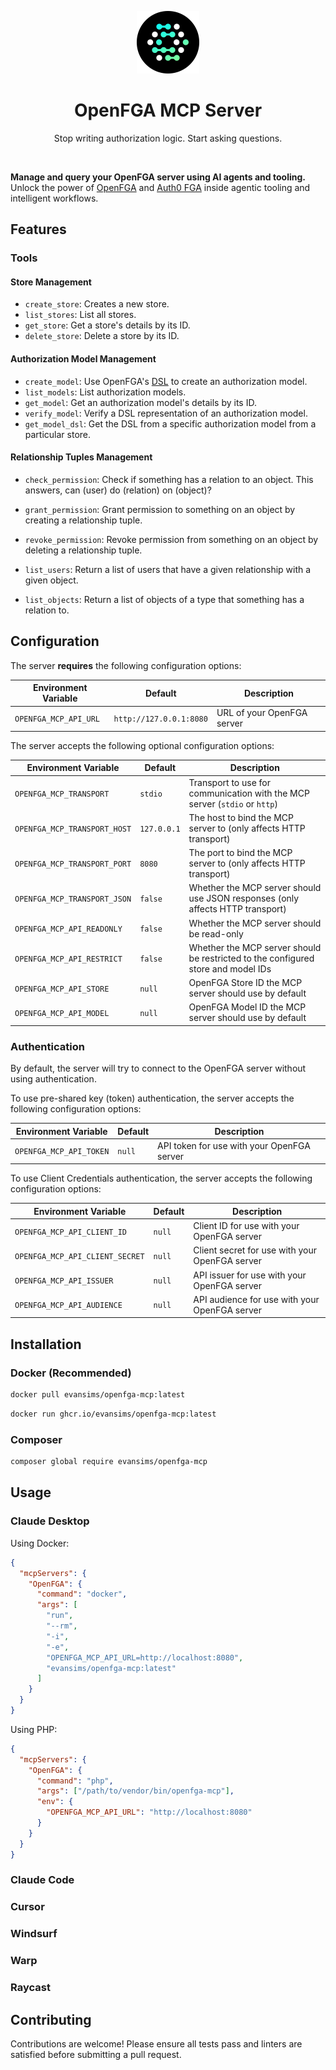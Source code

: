 <div align="center">
  <p><a href="https://openfga.dev"><img src=".github/openfga.png" width="100" /></a></p>

  <h1>OpenFGA MCP Server</h1>

  <p>Stop writing authorization logic. Start asking questions.</p>
</div>

<p><br /></p>

**Manage and query your OpenFGA server using AI agents and tooling.** Unlock the power of [OpenFGA](https://openfga.dev/) and [Auth0 FGA](https://auth0.com/fine-grained-authorization) inside agentic tooling and intelligent workflows.

## Features

### Tools

#### Store Management

- `create_store`: Creates a new store.
- `list_stores`: List all stores.
- `get_store`: Get a store's details by its ID.
- `delete_store`: Delete a store by its ID.

#### Authorization Model Management

- `create_model`: Use OpenFGA's [DSL](https://openfga.dev/docs/configuration-language) to create an authorization model.
- `list_models`: List authorization models.
- `get_model`: Get an authorization model's details by its ID.
- `verify_model`: Verify a DSL representation of an authorization model.
- `get_model_dsl`: Get the DSL from a specific authorization model from a particular store.

#### Relationship Tuples Management

- `check_permission`: Check if something has a relation to an object. This answers, can (user) do (relation) on (object)?
- `grant_permission`: Grant permission to something on an object by creating a relationship tuple.
- `revoke_permission`: Revoke permission from something on an object by deleting a relationship tuple.

- `list_users`: Return a list of users that have a given relationship with a given object.
- `list_objects`: Return a list of objects of a type that something has a relation to.

## Configuration

The server **requires** the following configuration options:

| Environment Variable  | Default                 | Description                |
| --------------------- | ----------------------- | -------------------------- |
| `OPENFGA_MCP_API_URL` | `http://127.0.0.1:8080` | URL of your OpenFGA server |

The server accepts the following optional configuration options:

| Environment Variable         | Default     | Description                                                                       |
| ---------------------------- | ----------- | --------------------------------------------------------------------------------- |
| `OPENFGA_MCP_TRANSPORT`      | `stdio`     | Transport to use for communication with the MCP server (`stdio` or `http`)        |
| `OPENFGA_MCP_TRANSPORT_HOST` | `127.0.0.1` | The host to bind the MCP server to (only affects HTTP transport)                  |
| `OPENFGA_MCP_TRANSPORT_PORT` | `8080`      | The port to bind the MCP server to (only affects HTTP transport)                  |
| `OPENFGA_MCP_TRANSPORT_JSON` | `false`     | Whether the MCP server should use JSON responses (only affects HTTP transport)    |
| `OPENFGA_MCP_API_READONLY`   | `false`     | Whether the MCP server should be read-only                                        |
| `OPENFGA_MCP_API_RESTRICT`   | `false`     | Whether the MCP server should be restricted to the configured store and model IDs |
| `OPENFGA_MCP_API_STORE`      | `null`      | OpenFGA Store ID the MCP server should use by default                             |
| `OPENFGA_MCP_API_MODEL`      | `null`      | OpenFGA Model ID the MCP server should use by default                             |

### Authentication

By default, the server will try to connect to the OpenFGA server without using authentication.

To use pre-shared key (token) authentication, the server accepts the following configuration options:

| Environment Variable    | Default | Description                                |
| ----------------------- | ------- | ------------------------------------------ |
| `OPENFGA_MCP_API_TOKEN` | `null`  | API token for use with your OpenFGA server |

To use Client Credentials authentication, the server accepts the following configuration options:

| Environment Variable            | Default | Description                                    |
| ------------------------------- | ------- | ---------------------------------------------- |
| `OPENFGA_MCP_API_CLIENT_ID`     | `null`  | Client ID for use with your OpenFGA server     |
| `OPENFGA_MCP_API_CLIENT_SECRET` | `null`  | Client secret for use with your OpenFGA server |
| `OPENFGA_MCP_API_ISSUER`        | `null`  | API issuer for use with your OpenFGA server    |
| `OPENFGA_MCP_API_AUDIENCE`      | `null`  | API audience for use with your OpenFGA server  |

## Installation

### Docker (Recommended)

```bash
docker pull evansims/openfga-mcp:latest
```

```bash
docker run ghcr.io/evansims/openfga-mcp:latest
```

### Composer

```bash
composer global require evansims/openfga-mcp
```

## Usage

### Claude Desktop

Using Docker:

```json
{
  "mcpServers": {
    "OpenFGA": {
      "command": "docker",
      "args": [
        "run",
        "--rm",
        "-i",
        "-e",
        "OPENFGA_MCP_API_URL=http://localhost:8080",
        "evansims/openfga-mcp:latest"
      ]
    }
  }
}
```

Using PHP:

```json
{
  "mcpServers": {
    "OpenFGA": {
      "command": "php",
      "args": ["/path/to/vendor/bin/openfga-mcp"],
      "env": {
        "OPENFGA_MCP_API_URL": "http://localhost:8080"
      }
    }
  }
}
```

### Claude Code

### Cursor

### Windsurf

### Warp

### Raycast

## Contributing

Contributions are welcome! Please ensure all tests pass and linters are satisfied before submitting a pull request.
